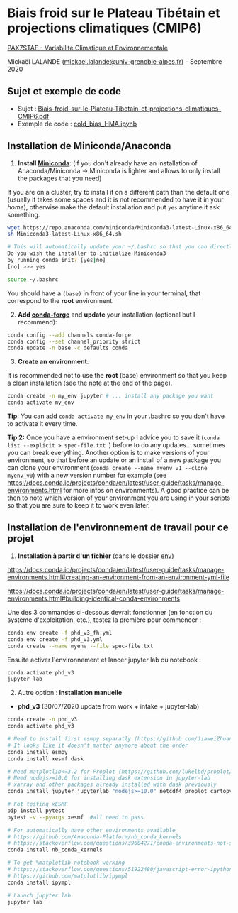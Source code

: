# Biais froid sur le Plateau Tibétain et projections climatiques (CMIP6)

[PAX7STAF - Variabilité Climatique et Environnementale](https://chamilo.univ-grenoble-alpes.fr/courses/PAX7STAF/index.php?id_session=0)

Mickaël LALANDE (mickael.lalande@univ-grenoble-alpes.fr) - Septembre 2020

## Sujet et exemple de code
- Sujet : [Biais-froid-sur-le-Plateau-Tibetain-et-projections-climatiques-CMIP6.pdf](Biais-froid-sur-le-Plateau-Tibetain-et-projections-climatiques-CMIP6.pdf)
- Exemple de code : [cold_bias_HMA.ipynb](cold_bias_HMA.ipynb)

## Installation de Miniconda/Anaconda

1. **Install [Miniconda](https://docs.conda.io/en/latest/miniconda.html)**:
   (if you don't already have an installation of Anaconda/Miniconda -> Miniconda is lighter and allows to only install the packages that you need)

If you are on a cluster, try to install it on a different path than the default one (usually it takes some spaces and it is not recommended to have it in your *home*), otherwise make the default installation and put `yes` anytime it ask something.

```bash
wget https://repo.anaconda.com/miniconda/Miniconda3-latest-Linux-x86_64.sh 
sh Miniconda3-latest-Linux-x86_64.sh 

# This will automatically update your ~/.bashrc so that you can directly have conda in your path
Do you wish the installer to initialize Miniconda3
by running conda init? [yes|no]
[no] >>> yes

source ~/.bashrc  
```

You should have a `(base)` in front of your line in your terminal, that correspond to the **root** environment.

2. **Add [conda-forge](https://conda-forge.org/docs/user/introduction.html)** and **update** your installation (optional but I recommend):  

```bash
conda config --add channels conda-forge  
conda config --set channel_priority strict  
conda update -n base -c defaults conda  
```

3. **Create an environment**:

It is recommended not to use the **root** (base) environment so that you keep a clean installation (see the [note](https://conda-forge.org/docs/user/introduction.html) at the end of the page). 

```bash
conda create -n my_env jupyter # ... install any package you want
conda activate my_env
```

**Tip**: You can add `conda activate my_env` in your .bashrc so you don't have to activate it every time.

**Tip 2:** Once you have a environment set-up I advice you to save it (`conda list --explicit > spec-file.txt `) before to do any updates... sometimes you can break everything. Another option is to make versions of your environment, so that before an update or an install of a new package you can clone your environment (`conda create --name myenv_v1 --clone myenv_v0`) with a new version number for example (see https://docs.conda.io/projects/conda/en/latest/user-guide/tasks/manage-environments.html for more infos on environments). A good practice can be then to note which version of your environment you are using in your scripts so that you are sure to keep it to work even later.



## Installation de l'environnement de travail pour ce projet

1. **Installation à partir d'un fichier** (dans le dossier [env](env))

https://docs.conda.io/projects/conda/en/latest/user-guide/tasks/manage-environments.html#creating-an-environment-from-an-environment-yml-file

https://docs.conda.io/projects/conda/en/latest/user-guide/tasks/manage-environments.html#building-identical-conda-environments

Une des 3 commandes ci-dessous devrait fonctionner (en fonction du système d'exploitation, etc.), testez la première pour commencer :

```bash
conda env create -f phd_v3_fh.yml
conda env create -f phd_v3.yml
conda create --name myenv --file spec-file.txt
```

Ensuite activer l'environnement et lancer jupyter lab ou notebook :
```bash
conda activate phd_v3
jupyter lab
```


2. Autre option : **installation manuelle**

- **phd_v3** (30/07/2020 update from work + intake + jupyter-lab)

```bash
conda create -n phd_v3
conda activate phd_v3

# Need to install first esmpy separatly (https://github.com/JiaweiZhuang/xESMF/issues/47#issuecomment-582421822)
# It looks like it doesn't matter anymore about the order
conda install esmpy
conda install xesmf dask

# Need matplotlib<=3.2 for Proplot (https://github.com/lukelbd/proplot/issues/210)
# Need nodejs>=10.0 for installing dask extension in jupyter-lab
# xarray and other packages already installed with dask previously
conda install jupyter jupyterlab "nodejs>=10.0" netcdf4 proplot cartopy "matplotlib<=3.2" intake-esm python-graphviz nbresuse nc-time-axis

# Fot testing xESMF
pip install pytest  
pytest -v --pyargs xesmf  #all need to pass

# For automatically have other environments available
# https://github.com/Anaconda-Platform/nb_conda_kernels
# https://stackoverflow.com/questions/39604271/conda-environments-not-showing-up-in-jupyter-notebook
conda install nb_conda_kernels

# To get %matplotlib notebook working
# https://stackoverflow.com/questions/51922480/javascript-error-ipython-is-not-defined-in-jupyterlab
# https://github.com/matplotlib/ipympl
conda install ipympl

# Launch jupyter lab
jupyter lab

```
